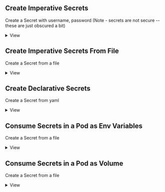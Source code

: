 ## Create Imperative Secrets
Create a Secret with username, password (Note - secrets are not secure -- these are just obscured a bit)
<details>
  <summary>View</summary>
  
  ```
  kubectl create secret generic secrets --from-literal=username=user --from-literal=password=pass
  ```
</details>


## Create Imperative Secrets From File
Create a Secret from a file
<details>
  <summary>View</summary>
  
  ```
  kubectl create secret generic secrets --from-file=secrets.txt
  ```
</details>

## Create Declarative Secrets
Create a Secret from yaml
<details>
  <summary>View</summary>
  
  Base64 encode values
  ```
  echo -n 'user' | base64
  echo -n 'pass' | base64
  ```
  
  ```
apiVersion: v1
kind: Secret
metadata:
  name: secrets
data:
  username: dXNlcg==
  password: cGFzcw==
  ```
</details>


## Consume Secrets in a Pod as Env Variables
Create a Secret from a file
<details>
  <summary>View</summary>
  
  Create pod.yaml
  ```
apiVersion: v1
kind: Pod
metadata: 
  name: app
spec:
  containers:
  - name: app
    image: nginx
    envFrom:
    - secretRef:
        name: secrets
  ```
  
  Create pod
  ```
  kubectl create -f pod.yaml
  ```
</details>

## Consume Secrets in a Pod as Volume
Create a Secret from a file
<details>
  <summary>View</summary>
  
  Create pod.yaml
  ```
apiVersion: v1
kind: Pod
metadata: 
  name: app
spec:
  volumes:
  - name: app-volume
    secret:
      secretName: secrets
  containers:
  - name: app
    image: nginx
    volumeMounts:
    - name: app-volume
      mountPath: /opt/secrets
  ```
  
  Create pod
  ```
  kubectl create -f pod.yaml
  ```
</details>
